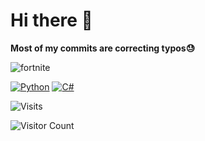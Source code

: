# Hi there 👋
**Most of my commits are correcting typos😓**


![fortnite](https://github.com/user-attachments/assets/b3f0d5b0-f8f3-41cc-88ba-eaa90930eecc)



<a href="https://github.com/search?q=user%mirbyte+language%3APython"><img alt="Python" src="https://img.shields.io/badge/python-3670A0?style=flat&logo=python&logoColor=ffdd54"></a>
<a href="https://github.com/search?q=user%3Amirbyte+language%3Acsharp"><img alt="C#" src="https://img.shields.io/badge/C%23-239120.svg?logo=c-sharp&logoColor=white"></a>

![Visits](https://komarev.com/ghpvc/?username=mirbyte&color=22a153&style=flat&abbreviated=true&label=PROFILE+VIEWS++)
<!--blue 5757ff-->


![Visitor Count](https://hit.yhype.me/github/profile?account_id=83219244)
